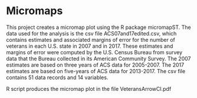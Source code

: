 # Micromaps
This project creates a micromap plot using the R package micromapST. The data used for the analysis is the csv file ACS07and17edited.csv, which
contains estimates and associated margins of error for the number of veterans in each U.S. state in 2007 and in 2017.
These estimates and margins of error were computed by the U.S. Census Bureau from survey data that the Bureau collected in its American Community Survey. The
2007 estimates are based on three years of ACS data for 2005-2007. The 2017 estimates are based on five-years of ACS data for 2013-2017.
The csv file contains 51 data records and 14 variables. 

R script produces the micromap plot in the file VeteransArrowCI.pdf 
